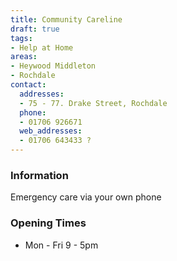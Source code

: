 ```yaml
---
title: Community Careline
draft: true
tags:
- Help at Home
areas:
- Heywood Middleton
- Rochdale
contact:
  addresses:
  - 75 - 77. Drake Street, Rochdale
  phone:
  - 01706 926671
  web_addresses:
  - 01706 643433 ?
---
```


### Information
Emergency care via your own phone

### Opening Times
* Mon - Fri 9 - 5pm

